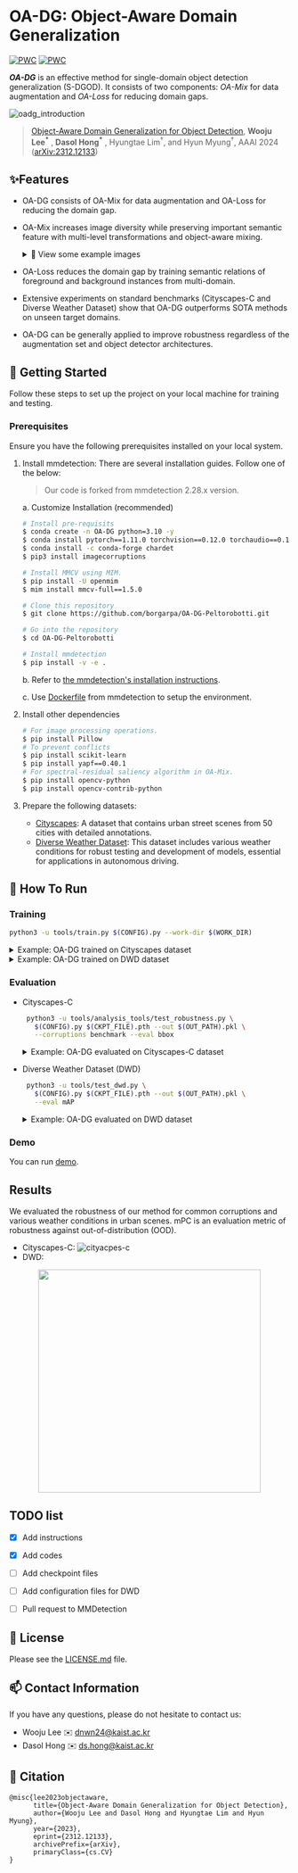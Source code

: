 # OA-DG: Object-Aware Domain Generalization

[![PWC](https://img.shields.io/endpoint.svg?url=https://paperswithcode.com/badge/object-aware-domain-generalization-for-object/robust-object-detection-on-cityscapes-1)](https://paperswithcode.com/sota/robust-object-detection-on-cityscapes-1?p=object-aware-domain-generalization-for-object)
[![PWC](https://img.shields.io/endpoint.svg?url=https://paperswithcode.com/badge/object-aware-domain-generalization-for-object/robust-object-detection-on-dwd)](https://paperswithcode.com/sota/robust-object-detection-on-dwd?p=object-aware-domain-generalization-for-object)

**_OA-DG_** is an effective method for single-domain object detection generalization (S-DGOD). It consists of two components: _OA-Mix_ for data augmentation and _OA-Loss_ for reducing domain gaps.

![oadg_introduction](./resources/oadg_introduction.gif)

> [Object-Aware Domain Generalization for Object Detection](https://arxiv.org/abs/2312.12133), **Wooju Lee<sup>*</sup>** , **Dasol Hong<sup>*</sup>** , Hyungtae Lim<sup>†</sup>, and Hyun Myung<sup>†</sup>, AAAI 2024 ([arXiv:2312.12133](https://arxiv.org/abs/2312.12133))


## ✨Features

- OA-DG consists of OA-Mix for data augmentation and OA-Loss for reducing the domain gap.

- OA-Mix increases image diversity while preserving important semantic feature with multi-level transformations and object-aware mixing.

    <details onclose>
    <summary>👀 View some example images</summary>

    ![ex_screenshot](./resources/oamix_examples.png)
    
    </details>

- OA-Loss reduces the domain gap by training semantic relations of foreground and background instances from multi-domain.

- Extensive experiments on standard benchmarks (Cityscapes-C and Diverse Weather Dataset) show that OA-DG outperforms SOTA methods on unseen target domains.

- OA-DG can be generally applied to improve robustness regardless of the augmentation set and object detector architectures.


## 🚣 Getting Started

Follow these steps to set up the project on your local machine for training and testing.

### Prerequisites

Ensure you have the following prerequisites installed on your local system.

1. Install mmdetection: There are several installation guides. Follow one of the below:

   > Our code is forked from mmdetection 2.28.x version.
   
   a. Customize Installation (recommended)

      ```bash
      # Install pre-requisits
      $ conda create -n OA-DG python=3.10 -y
      $ conda install pytorch==1.11.0 torchvision==0.12.0 torchaudio==0.11.0 cudatoolkit=11.3 -c pytorch
      $ conda install -c conda-forge chardet
      $ pip3 install imagecorruptions
      
      # Install MMCV using MIM.
      $ pip install -U openmim
      $ mim install mmcv-full==1.5.0
   
      # Clone this repository
      $ git clone https://github.com/borgarpa/OA-DG-Peltorobotti.git
   
      # Go into the repository
      $ cd OA-DG-Peltorobotti
   
      # Install mmdetection
      $ pip install -v -e .
      ```
   
   b. Refer to [the mmdetection's installation instructions](https://mmdetection.readthedocs.io/en/v2.28.2/get_started.html#installation).

   c. Use [Dockerfile](https://github.com/open-mmlab/mmdetection/blob/2.x/docker/Dockerfile) from mmdetection to setup the environment.


2. Install other dependencies
   
   ```bash
   # For image processing operations.
   $ pip install Pillow
   # To prevent conflicts
   $ pip install scikit-learn
   $ pip install yapf==0.40.1
   # For spectral-residual saliency algorithm in OA-Mix.
   $ pip install opencv-python
   $ pip install opencv-contrib-python
   ```

3. Prepare the following datasets:

   - [Cityscapes](https://www.cityscapes-dataset.com/): A dataset that contains urban street scenes from 50 cities with detailed annotations.
   - [Diverse Weather Dataset](https://drive.google.com/drive/folders/1IIUnUrJrvFgPzU8D6KtV0CXa8k1eBV9B): This dataset includes various weather conditions for robust testing and development of models, essential for applications in autonomous driving.


## 🏃 How To Run

### Training

```bash
python3 -u tools/train.py $(CONFIG).py --work-dir $(WORK_DIR)
```

<details onclose>
<summary>Example: OA-DG trained on Cityscapes dataset</summary>

```bash
python3 -u tools/train.py configs/OA-DG/cityscapes/faster_rcnn_r50_fpn_1x_cityscapes_oadg.py --work-dir /ws/data/cityscapes/faster_rcnn_r50_fpn_1x_cityscapes_oadg
```

</details>

<details onclose>
<summary>Example: OA-DG trained on DWD dataset</summary>

```bash
python3 -u tools/train.py configs/OA-DG/dwd/faster_rcnn_r101_dc5_1x_dwd_oadg.py --work-dir /ws/data/dwd/faster_rcnn_r101_dc5_1x_dwd_oadg
```

</details>


### Evaluation

- Cityscapes-C
   
   ```bash
    python3 -u tools/analysis_tools/test_robustness.py \
      $(CONFIG).py $(CKPT_FILE).pth --out $(OUT_PATH).pkl \
      --corruptions benchmark --eval bbox
   ```
   
    <details onclose>
    <summary>Example: OA-DG evaluated on Cityscapes-C dataset</summary>
    
   ```bash
    python3 -u tools/analysis_tools/test_robustness.py \
      configs/OA-DG/cityscapes/faster_rcnn_r50_fpn_1x_cityscapes_oadg.py \
      /ws/data/cityscapes/faster_rcnn_r50_fpn_1x_cityscapes_oadg/epoch_2.pth \ 
      --out /ws/data/cityscapes/faster_rcnn_r50_fpn_1x_cityscapes_oadg/test_robustness_result_2epoch.pkl \
      --corruptions benchmark --eval bbox
   ```
    
    </details>


- Diverse Weather Dataset (DWD)

   ```bash
    python3 -u tools/test_dwd.py \
      $(CONFIG).py $(CKPT_FILE).pth --out $(OUT_PATH).pkl \
      --eval mAP
   ```

    <details onclose>
    <summary>Example: OA-DG evaluated on DWD dataset</summary>
    
   ```bash
    python3 -u tools/analysis_tools/test_dwd.py \
      configs/OA-DG/dwd/faster_rcnn_r101_dc5_1x_dwd_oadg.py \
      /ws/data/dwd/faster_rcnn_r101_dc5_1x_dwd_oadg/epoch_10.pth \ 
      --out /ws/data/dwd/faster_rcnn_r101_dc5_1x_dwd_oadg/test_robustness_result_10epoch.pkl \
      --eval mAP
   ```
    </details>


### Demo

You can run [demo](./demo/inference_demo.ipynb).


## Results
We evaluated the robustness of our method for 
common corruptions and various weather conditions in urban scenes.
mPC is an evaluation metric of robustness against out-of-distribution (OOD).


- Cityscapes-C: ![cityacpes-c](./resources/table1.png)
- DWD: 
<p align="center">
    <img src="./resources/table2.png" width="400"/>
</p>


## TODO list
- [x] Add instructions
- [x] Add codes
- [ ] Add checkpoint files
- [ ] Add configuration files for DWD
- [ ] Pull request to MMDetection


## 📢 License

Please see the [LICENSE.md](LICENSE.md) file.

## 📫 Contact Information
If you have any questions, please do not hesitate to contact us:


- Wooju Lee ✉️ dnwn24@kaist.ac.kr
- Dasol Hong ✉️ ds.hong@kaist.ac.kr


## 📎 Citation

```shell
@misc{lee2023objectaware,
      title={Object-Aware Domain Generalization for Object Detection}, 
      author={Wooju Lee and Dasol Hong and Hyungtae Lim and Hyun Myung},
      year={2023},
      eprint={2312.12133},
      archivePrefix={arXiv},
      primaryClass={cs.CV}
}
```
